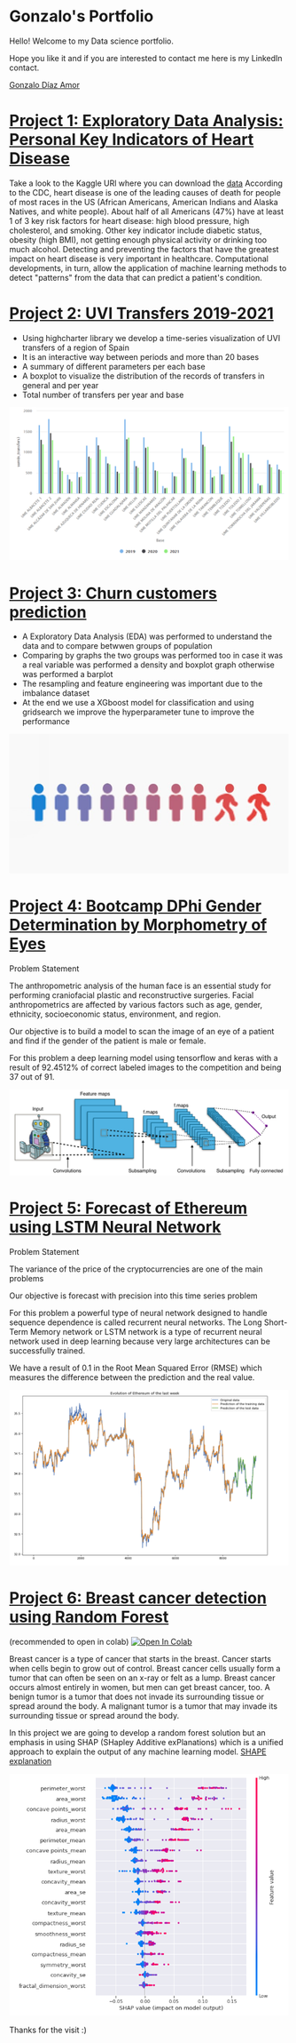 # Gonzalo's Portfolio
Hello! Welcome to my Data science portfolio.

Hope you like it and if you are interested to contact me here is my LinkedIn contact. 

[Gonzalo Díaz Amor](https://www.linkedin.com/in/gonzalo-d%C3%ADaz-amor/)

# [Project 1: Exploratory Data Analysis: Personal Key Indicators of Heart Disease](https://github.com/gondiam/gondiam/blob/main/Heart_Disease.ipynb)
Take a look to the Kaggle URl where you can download the [data](https://www.kaggle.com/datasets/kamilpytlak/personal-key-indicators-of-heart-disease)
According to the CDC, heart disease is one of the leading causes of death for people of most races in the US (African Americans, American Indians and Alaska Natives, and white people). About half of all Americans (47%) have at least 1 of 3 key risk factors for heart disease: high blood pressure, high cholesterol, and smoking. Other key indicator include diabetic status, obesity (high BMI), not getting enough physical activity or drinking too much alcohol. Detecting and preventing the factors that have the greatest impact on heart disease is very important in healthcare. Computational developments, in turn, allow the application of machine learning methods to detect "patterns" from the data that can predict a patient's condition.


# [Project 2: UVI Transfers 2019-2021](https://github.com/gondiam/visualization_timeseries)
* Using highcharter library we develop a time-series visualization of UVI transfers of a region of Spain 
* It is an interactive way between periods and more than 20 bases
* A summary of different parameters per each base
* A boxplot to visualize the distribution of the records of transfers in general and per year
* Total number of transfers per year and base

![](/images/Transfers.PNG)

# [Project 3: Churn customers prediction](https://github.com/gondiam/Churn_prediction)
* A Exploratory Data Analysis (EDA) was performed to understand the data and to compare betwwen groups of population
* Comparing by graphs the two groups was performed too in case it was a real variable was performed a density and boxplot graph otherwise was performed a barplot
* The resampling and feature engineering was important due to the imbalance dataset
* At the end we use a XGboost model for classification and using gridsearch we improve the hyperparameter tune to improve the performance

![](/images/Customer_churn.jpeg)


# [Project 4: Bootcamp DPhi Gender Determination by Morphometry of Eyes](https://github.com/gondiam/gondiam/blob/main/bootcampdphi_def_GDA.py)
Problem Statement

The anthropometric analysis of the human face is an essential study for performing craniofacial plastic and reconstructive surgeries.
Facial anthropometrics are affected by various factors such as age, gender, ethnicity, socioeconomic status, environment, and region.  

Our objective is to build a model to scan the image of an eye of a patient and find if the gender of the patient is male or female.

For this problem a deep learning  model using tensorflow and keras with a result of 92.4512% of correct labeled images to the competition and being 37 out of 91.

![](/images/bootcamp_DPhi.jpeg)

# [Project 5: Forecast of Ethereum using LSTM Neural Network](https://github.com/gondiam/gondiam/blob/main/LSTM_loockback_1.ipynb)
Problem Statement

The variance of the price of the cryptocurrencies are one of the main problems

Our objective is forecast with precision into this time series problem

For this problem a powerful type of neural network designed to handle sequence dependence is called recurrent neural networks.
The Long Short-Term Memory network or LSTM network is a type of recurrent neural network used in deep learning because very large architectures can be successfully trained.

We have a result of 0.1 in the Root Mean Squared Error (RMSE) which measures the difference between the prediction and the real value.

![](/images/LSTM_loockback_1.PNG)

# [Project 6: Breast cancer detection using Random Forest](https://github.com/gondiam/gondiam/blob/main/GDA_Explainable_AI_Graded_Hands_on_Exercise.ipynb)
(recommended to open in colab)
[![Open In Colab](https://colab.research.google.com/assets/colab-badge.svg)](https://colab.research.google.com/drive/1Hrwu1jxexvL3jEfAgut6U_x_wJyu-jWC#scrollTo=FCDSTpWtb-nx&uniqifier=1)

Breast cancer is a type of cancer that starts in the breast. Cancer starts when cells begin to grow out of control. Breast cancer cells usually form a tumor that can often be seen on an x-ray or felt as a lump. Breast cancer occurs almost entirely in women, but men can get breast cancer, too. A benign tumor is a tumor that does not invade its surrounding tissue or spread around the body. A malignant tumor is a tumor that may invade its surrounding tissue or spread around the body.

In this project we are going to develop a random forest solution but an emphasis in using SHAP (SHapley Additive exPlanations) which is a unified approach to explain the output of any machine learning model.
[SHAPE explanation](https://shap.readthedocs.io/en/latest/index.html)

![](/images/XAI_BreastCancer.PNG)



Thanks for the visit :)
